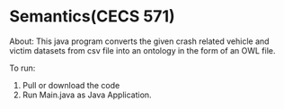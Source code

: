 # Semantics(CECS 571)

About:
This java program converts the given crash related vehicle and victim datasets from csv file into an ontology in the form of an OWL file.

To run:
1. Pull or download the code
2. Run Main.java as Java Application.
